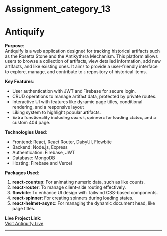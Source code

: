 # Assignment_category_13

# Antiquify

**Purpose**:  
Antiquify is a web application designed for tracking historical artifacts such as the Rosetta Stone and the Antikythera Mechanism. This platform allows users to browse a collection of artifacts, view detailed information, add new artifacts, and like existing ones. It aims to provide a user-friendly interface to explore, manage, and contribute to a repository of historical items.

**Key Features**:
- User authentication with JWT and Firebase for secure login.
- CRUD operations to manage artifact data, protected by private routes.
- Interactive UI with features like dynamic page titles, conditional rendering, and a responsive layout.
- Liking system to highlight popular artifacts.
- Extra functionality including search, spinners for loading states, and a custom 404 page.

**Technologies Used**:
- Frontend: React, React Router, DaisyUI, Flowbite
- Backend: Node.js, Express
- Authentication: Firebase, JWT
- Database: MongoDB
- Hosting: Firebase and Vercel

**Packages Used**:
1. **react-countup**: For animating numeric data, such as like counts.
2. **react-router**: To manage client-side routing effectively.
3. **flowbite**: To enhance UI design with Tailwind CSS-based components.
4. **react-spinner**: For creating spinners during loading states.
5. **react-helmet-async**: For managing the dynamic document head, like page titles.

**Live Project Link**:  
[Visit Antiquify Live](https://antiquify-68162.web.app/)  

---

